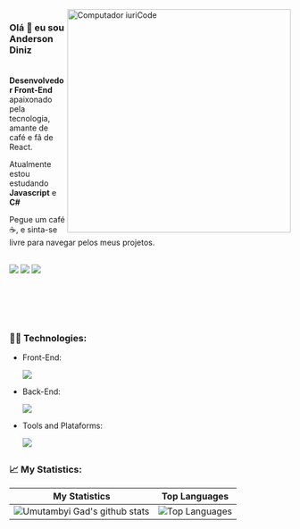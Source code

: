 <img src="https://raw.githubusercontent.com/MicaelliMedeiros/micaellimedeiros/master/image/computer-illustration.png" min-width="400px" max-width="400px" width="400px" align="right" alt="Computador iuriCode">

<p align="left"> 
  <h3>Olá 👋 eu sou Anderson Diniz<br><br></h3>
  <strong>Desenvolvedor Front-End</strong> apaixonado pela tecnologia, amante de café e fâ de React.
</p>

<p align="left">
  Atualmente estou estudando <strong>Javascript</strong> e <strong>C#</strong>
</p>

<p>Pegue um café ☕, e sinta-se livre para navegar pelos meus projetos.</p>

<p align="left"><br>
  <a href="mailto:andersondiniz159@gmail.com" alt="Gmail">
  <img src="https://img.shields.io/badge/Gmail-D14836?style=for-the-badge&logo=gmail&logoColor=white" /></a>

  <a href="https://www.linkedin.com/in/andersonldiniz/" alt="Linkedin">
  <img src="https://img.shields.io/badge/LinkedIn-0077B5?style=for-the-badge&logo=linkedin&logoColor=white" /></a>

  <a href="https://t.me/andersondiniz159" alt="Telegram">
  <img src="https://img.shields.io/badge/Telegram-2CA5E0?style=for-the-badge&logo=telegram&logoColor=white"/></a>
  
  
  ## <br><br>
  
  <h3><strong>👨‍💻 Technologies:</strong></h3>
  
  <ul>
    <li>
      <p>Front-End:</p>
        <a href="https://skillicons.dev">
    <img src="https://skillicons.dev/icons?i=html,css,js,react,styledcomponents" />
  </a>
    </li>
       <li>
    <p>Back-End:</p>
        <a href="https://skillicons.dev">
    <img src="https://skillicons.dev/icons?i=nodejs,postgres,mongodb" />
  </a>
    </li>
    <li>
    <p>Tools and Plataforms:</p>
        <a href="https://skillicons.dev">
    <img src="https://skillicons.dev/icons?i=git,github,figma,linux,powershel" />
  </a>
    </li>
</ul>
  
##
<h3>📈 My Statistics:</h3>

| My Statistics                                                                                                                                                            | Top Languages                                                                                                                                                                    |
| ------------------------------------------------------------------------------------------------------------------------------------------------------------------------ | ---------------------------------------------------------------------------------------------------------------------------------------------------------------------------------- |
| ![Umutambyi Gad's github stats](https://github-readme-stats.vercel.app/api?username=andersondinizdev&show_icons=true&hide_border=true&count_private=true&theme=jolly) | ![Top Languages](https://github-readme-stats.vercel.app/api/top-langs/?username=andersondinizdev&langs_count=10&count_private=true&hide_border=true&theme=jolly&layout=compact) |
